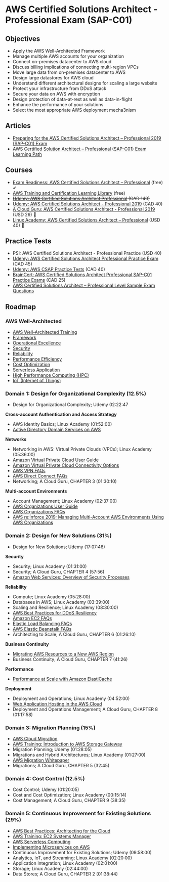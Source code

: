 # AWS Certified Solutions Architect - Professional Exam (SAP-C01)

## Objectives

- Apply the AWS Well-Architected Framework
- Manage multiple AWS accounts for your organization
- Connect on-premises datacenter to AWS cloud
- Discuss billing implications of connecting multi-region VPCs
- Move large data from on-premises datacenter to AWS
- Design large datastores for AWS cloud
- Understand different architectural designs for scaling a large website
- Protect your infrastructure from DDoS attack
- Secure your data on AWS with encryption
- Design protection of data-at-rest as well as data-in-flight
- Enhance the performance of your solutions
- Select the most appropriate AWS deployment mecha3nism

## Articles

- [Preparing for the AWS Certified Solutions Architect – Professional 2019 (SAP-C01) Exam](https://www.linkedin.com/pulse/preparing-aws-certified-solutions-architect-2019-sap-c01-agarwal)
- [AWS Certified Solution Architect – Professional (SAP-C01) Exam Learning Path](http://jayendrapatil.com/aws-certified-solution-architect-professional-exam-learning-path)

## Courses

- [Exam Readiness: AWS Certified Solutions Architect – Professional](https://www.aws.training/Details/eLearning?id=34737) (free) ✔
- [AWS Training and Certification Learning Library](https://www.aws.training/LearningLibrary) (free)
- ~~[Udemy: AWS Certified Solutions Architect Professional](https://www.udemy.com/course/amazon-certified-solutions-architect-professional) (CAD 140)~~
- [Udemy: AWS Certified Solutions Architect - Professional 2019](https://www.udemy.com/course/aws-certified-solutions-architect-professional) (CAD 40)
- [A Cloud Guru: AWS Certified Solutions Architect - Professional 2019](https://acloud.guru/learn/aws-certified-solutions-architect-professional-2019) (USD 29) 💸
- [Linux Academy: AWS Certified Solutions Architect – Professional](https://linuxacademy.com/course/aws-certified-solutions-architect-professional-2018/) (USD 40) 💸

## Practice Tests

- PSI: AWS Certified Solutions Architect - Professional Practice (USD 40)
- [Udemy: AWS Certified Solutions Architect Professional Practice Exam](https://www.udemy.com/course/aws-solutions-architect-professional-practice-exams-2018/) (CAD 45)
- [Udemy: AWS CSAP Practice Tests](https://www.udemy.com/course/aws-certified-solutions-architect-professional-whizlabs/) (CAD 40)
- [BrainCert: AWS Certified Solutions Architect Professional SAP-C01 Practice Exams](https://www.braincert.com/course/10323-AWS-Certified-Solutions-Architect-–-Professional-Practice-Exams) (CAD 25)
- [AWS Certified Solutions Architect – Professional Level Sample Exam Questions](https://d0.awsstatic.com/training-and-certification/docs/AWS_certified_solutions_architect_professional_examsample.pdf)

## Roadmap

### AWS Well-Architected

- [AWS Well-Architected Training](https://www.aws.training/Details/Curriculum?id=12049)
- [Framework](https://d1.awsstatic.com/whitepapers/architecture/AWS_Well-Architected_Framework.pdf)
- [Operational Excellence](https://d1.awsstatic.com/whitepapers/architecture/AWS-Operational-Excellence-Pillar.pdf)
- [Security](https://d1.awsstatic.com/whitepapers/architecture/AWS-Security-Pillar.pdf)
- [Reliability](https://d1.awsstatic.com/whitepapers/architecture/AWS-Reliability-Pillar.pdf)
- [Performance Efficiency](https://d1.awsstatic.com/whitepapers/architecture/AWS-Performance-Efficiency-Pillar.pdf)
- [Cost Optimization](https://d1.awsstatic.com/whitepapers/architecture/AWS-Cost-Optimization-Pillar.pdf)
- [Serverless Application](https://d1.awsstatic.com/whitepapers/architecture/AWS-Serverless-Applications-Lens.pdf)
- [High Performance Computing (HPC)](https://d1.awsstatic.com/whitepapers/architecture/AWS-HPC-Lens.pdf)
- [IoT (Internet of Things)](https://d1.awsstatic.com/whitepapers/architecture/AWS-IoT-Lens.pdf)

### Domain 1: Design for Organizational Complexity (12.5%)

- Design for Organizational Complexity; Udemy 02:22:47

**Cross-account Authentication and Access Strategy**

- AWS Identity Basics; Linux Academy (01:52:00)
- [Active Directory Domain Services on AWS](https://d1.awsstatic.com/whitepapers/adds-on-aws.pdf)

**Networks**

- Networking in AWS: Virtual Private Clouds (VPCs); Linux Academy (05:36:00)
- [Amazon Virtual Private Cloud User Guide](https://docs.aws.amazon.com/vpc/latest/userguide/vpc-ug.pdf)
- [Amazon Virtual Private Cloud Connectivity Options](https://d1.awsstatic.com/whitepapers/aws-amazon-vpc-connectivity-options.pdf)
- [AWS VPN FAQs](https://aws.amazon.com/vpn/faqs/)
- [AWS Direct Connect FAQs](https://aws.amazon.com/directconnect/faqs/)
- Networking; A Cloud Guru, CHAPTER 3 (01:30:10)

**Multi-account Environments**

- Account Management; Linux Academy (02:37:00)
- [AWS Organizations User Guide](https://docs.aws.amazon.com/organizations/latest/userguide/organizations-userguide.pdf)
- [AWS Organizations FAQs](https://aws.amazon.com/organizations/faqs/)
- [AWS re:Inforce 2019: Managing Multi-Account AWS Environments Using AWS Organizations](https://www.youtube.com/watch?v=fxo67UeeN1A)

### Domain 2: Design for New Solutions (31%)

- Design for New Solutions; Udemy (17:07:46)

**Security**

- Security; Linux Academy (01:31:00)
- Security; A Cloud Guru, CHAPTER 4 (57:56)
- [Amazon Web Services: Overview of Security Processes](https://d1.awsstatic.com/whitepapers/aws-security-whitepaper.pdf)

**Reliability**

- Compute; Linux Academy (05:28:00)
- Databases in AWS; Linux Academy (03:39:00)
- Scaling and Resilience; Linux Academy (08:30:00)
- [AWS Best Practices for DDoS Resiliency](https://d1.awsstatic.com/whitepapers/Security/DDoS_White_Paper.pdf)
- [Amazon EC2 FAQs](https://aws.amazon.com/ec2/faqs/)
- [Elastic Load Balancing FAQs](https://aws.amazon.com/elasticloadbalancing/faqs/)
- [AWS Elastic Beanstalk FAQs](https://aws.amazon.com/elasticbeanstalk/faqs/)
- Architecting to Scale; A Cloud Guru, CHAPTER 6 (01:26:10)

**Business Continuity**

- [Migrating AWS Resources to a New AWS Region](http://d0.awsstatic.com/whitepapers/aws-migrate-resources-to-new-region.pdf)
- Business Continuity; A Cloud Guru, CHAPTER 7 (41:26)

**Performance**

- [Performance at Scale with Amazon ElastiCache](https://d1.awsstatic.com/whitepapers/performance-at-scale-with-amazon-elasticache.pdf)

**Deployment**

- Deployment and Operations; Linux Academy (04:52:00)
- [Web Application Hosting in the AWS Cloud](https://d1.awsstatic.com/whitepapers/aws-web-hosting-best-practices.pdf)
- Deployment and Operations Management; A Cloud Guru, CHAPTER 8 (01:17:58)

### Domain 3: Migration Planning (15%)

- [AWS Cloud Migration](https://aws.amazon.com/cloud-migration/)
- [AWS Training: Introduction to AWS Storage Gateway](https://www.aws.training/Details/Video?id=37440)
- Migration Planning; Udemy (01:28:05)
- Migrations and Hybrid Architectures; Linux Academy (01:27:00)
- [AWS Migration Whitepaper](https://d1.awsstatic.com/whitepapers/Migration/aws-migration-whitepaper.pdf)
- Migrations; A Cloud Guru, CHAPTER 5 (32:45)

### Domain 4: Cost Control (12.5%)

- Cost Control; Udemy (01:20:05)
- Cost and Cost Optimization; Linux Academy (00:15:14)
- Cost Management; A Cloud Guru, CHAPTER 9 (38:35)

### Domain 5: Continuous Improvement for Existing Solutions (29%)

- [AWS Best Practices: Architecting for the Cloud](https://d1.awsstatic.com/whitepapers/AWS_Cloud_Best_Practices.pdf)
- [AWS Training: EC2 Systems Manager](https://www.aws.training/Details/Curriculum?id=13830)
- [AWS Serverless Computing](https://aws.amazon.com/serverless/)
- [Implementing Microservices on AWS](https://d1.awsstatic.com/whitepapers/microservices-on-aws.pdf)
- Continuous Improvement for Existing Solutions; Udemy (09:58:00)
- Analytics, IoT, and Streaming; Linux Academy (02:20:00)
- Application Integration; Linux Academy (02:01:00)
- Storage; Linux Academy (02:44:00)
- Data Stores; A Cloud Guru, CHAPTER 2 (01:38:44)
